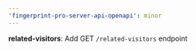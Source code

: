 ```yaml
---
'fingerprint-pro-server-api-openapi': minor
---
```


**related-visitors**: Add GET `/related-visitors` endpoint
